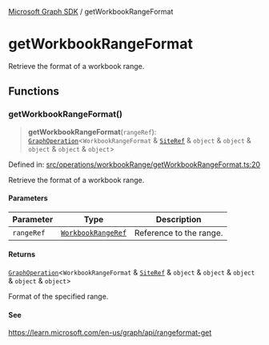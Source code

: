 [Microsoft Graph SDK](README.md) / getWorkbookRangeFormat

# getWorkbookRangeFormat

Retrieve the format of a workbook range.

## Functions

### getWorkbookRangeFormat()

> **getWorkbookRangeFormat**(`rangeRef`): [`GraphOperation`](GraphOperation.md#graphoperation)\<`WorkbookRangeFormat` & [`SiteRef`](Site-1.md#siteref) & `object` & `object` & `object` & `object` & `object`\>

Defined in: [src/operations/workbookRange/getWorkbookRangeFormat.ts:20](https://github.com/Future-Secure-AI/microsoft-graph/blob/main/src/operations/workbookRange/getWorkbookRangeFormat.ts#L20)

Retrieve the format of a workbook range.

#### Parameters

| Parameter | Type | Description |
| ------ | ------ | ------ |
| `rangeRef` | [`WorkbookRangeRef`](WorkbookRange-1.md#workbookrangeref) | Reference to the range. |

#### Returns

[`GraphOperation`](GraphOperation.md#graphoperation)\<`WorkbookRangeFormat` & [`SiteRef`](Site-1.md#siteref) & `object` & `object` & `object` & `object` & `object`\>

Format of the specified range.

#### See

https://learn.microsoft.com/en-us/graph/api/rangeformat-get
